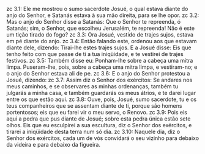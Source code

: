 zc 3.1: Ele me mostrou o sumo sacerdote Josué, o qual estava diante do anjo do Senhor, e Satanás estava à sua mão direita, para se lhe opor.
zc 3.2: Mas o anjo do Senhor disse a Satanás: Que o Senhor te repreenda, ó Satanás; sim, o Senhor, que escolheu Jerusalém, te repreenda! Não é este um tição tirado do fogo?
zc 3.3: Ora Josué, vestido de trajes sujos, estava em pé diante do anjo.
zc 3.4: Então falando este, ordenou aos que estavam diante dele, dizendo: Tirai-lhe estes trajes sujos. E a Josué disse: Eis que tenho feito com que passe de ti a tua iniqüidade, e te vestirei de trajes festivos.
zc 3.5: Também disse eu: Ponham-lhe sobre a cabeça uma mitra limpa. Puseram-lhe, pois, sobre a cabeça uma mitra limpa, e vestiram-no; e o anjo do Senhor estava ali de pe.
zc 3.6: E o anjo do Senhor protestou a Josué, dizendo:
zc 3.7: Assim diz o Senhor dos exércitos: Se andares nos meus caminhos, e se observares as minhas ordenanças, também tu julgarás a minha casa, e também guardarás os meus átrios, e te darei lugar entre os que estão aqui.
zc 3.8: Ouve, pois, Josué, sumo sacerdote, tu e os teus companheiros que se assentam diante de ti, porque são homens portentosos; eis que eu farei vir o meu servo, o Renovo.
zc 3.9: Pois eis aqui a pedra que pus diante de Josué; sobre esta pedra única estão sete olhos. Eis que eu esculpirei a sua escultura, diz o Senhor dos exércitos, e tirarei a iniqüidade desta terra num só dia.
zc 3.10: Naquele dia, diz o Senhor dos exércitos, cada um de vós convidará o seu vizinho para debaixo da videira e para debaixo da figueira.
